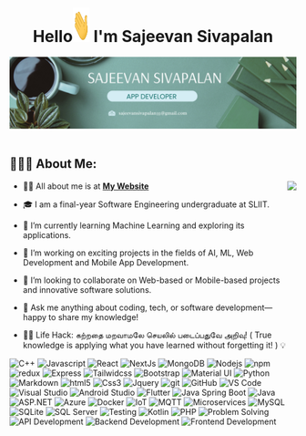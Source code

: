 <h1 align="center">Hello<img src="https://raw.githubusercontent.com/ABSphreak/ABSphreak/master/gifs/Hi.gif" width="30px" height="60px"> I'm Sajeevan Sivapalan</h1>


<div align="center">
  <img src ="./banner.png" />
  
</div>

 <br/>

## 👨🏻‍💻 About Me:

<img  src="https://media.licdn.com/dms/image/v2/D4D12AQE-5Q-evNzR2Q/article-cover_image-shrink_600_2000/article-cover_image-shrink_600_2000/0/1688467501706?e=2147483647&v=beta&t=WKY5olZZi3GUh2nF2IFRGUwpGeV2elFznXr3Jkytn_M" height="290px" align="right" />

 - 🙋‍♂️ All about me is at **[My Website](https://sajeevan-sivapalan.vercel.app/)**

 - 🎓 I am a final-year Software Engineering undergraduate at SLIIT.

 - 🌱 I’m currently learning Machine Learning and exploring its applications.

 - 🔭 I’m working on exciting projects in the fields of AI, ML, Web Development and Mobile App Development.

 - 👯 I’m looking to collaborate on Web-based or Mobile-based projects and innovative software solutions.

 - 💬 Ask me anything about coding, tech, or software development—happy to share my knowledge!

 - 👨‍💻 Life Hack: கற்றதை மறவாமலே செயலில் படைப்பதுவே அறிவு!
 ( True knowledge is applying what you have learned without forgetting it! ) 💡


<p> <img alt="C++" src="https://img.shields.io/badge/C%2B%2B-00599C?style=for-the-badge&logo=c%2B%2B&logoColor=white" height="25px"/> <img alt="Javascript" src="https://img.shields.io/badge/JavaScript-323330?style=for-the-badge&logo=javascript&logoColor=F7DF1E" height="25px"/> <img alt="React" src="https://img.shields.io/badge/React-20232A?style=for-the-badge&logo=react&logoColor=61DAFB" height="25px"/> <img alt="NextJs" src="https://img.shields.io/badge/Next-black?style=for-the-badge&logo=next.js&logoColor=white" height="25px"/> <img alt="MongoDB" src="https://img.shields.io/badge/-MongoDB-13aa52?style=flat-square&logo=mongodb&logoColor=white" height="25px"/> <img alt="Nodejs" src="https://img.shields.io/badge/-Nodejs-43853d?style=flat-square&logo=Node.js&logoColor=white" height="25px"/> <img alt="npm" src="https://img.shields.io/badge/NPM-%23000000.svg?style=for-the-badge&logo=npm&logoColor=white" height="25px"/> <img alt="redux" src="https://img.shields.io/badge/-Redux-764ABC?style=flat-square&logo=redux&logoColor=white" height="25px"/> <img alt="Express" src="https://img.shields.io/badge/express.js-%23404d59.svg?style=for-the-badge&logo=express&logoColor=%2361DAFB" height="25px"/> <img alt="Tailwidcss" src="https://img.shields.io/badge/Tailwind_CSS-38B2AC?style=for-the-badge&logo=tailwind-css&logoColor=white" height="25px"/> <img alt="Bootstrap" src="https://img.shields.io/badge/Bootstrap-563D7C?style=for-the-badge&logo=bootstrap&logoColor=white" height="25px"/> <img alt="Material UI" src="https://img.shields.io/badge/Material--UI-0081CB?style=for-the-badge&logo=material-ui&logoColor=white" height="25px"/> <img alt="Python" src="https://img.shields.io/badge/Python-14354C?style=for-the-badge&logo=python&logoColor=white" height="25px"/> <img alt="Markdown" src="https://img.shields.io/badge/Markdown-000000?style=for-the-badge&logo=markdown&logoColor=white" height="25px"/> <img alt="html5" src="https://img.shields.io/badge/HTML5-E34F26?style=for-the-badge&logo=html5&logoColor=white" height="25px"/> <img alt="Css3" src="https://img.shields.io/badge/CSS3-1572B6?style=for-the-badge&logo=css3&logoColor=white" height="25px"/> <img alt="Jquery" src="https://img.shields.io/badge/jquery-%230769AD.svg?style=for-the-badge&logo=jquery&logoColor=white" height="25px"/> <img alt="git" src="https://img.shields.io/badge/-Git-F05032?style=flat-square&logo=git&logoColor=white" height="25px"/> <img alt="GitHub" src="https://img.shields.io/badge/GitHub-181717?style=for-the-badge&logo=github&logoColor=white" height="25px"/> <img alt="VS Code" src="https://img.shields.io/badge/Visual_Studio_Code-007ACC?style=for-the-badge&logo=visual-studio-code&logoColor=white" height="25px"/> <img alt="Visual Studio" src="https://img.shields.io/badge/Visual_Studio-5C2D91?style=for-the-badge&logo=visual-studio&logoColor=white" height="25px"/> <img alt="Android Studio" src="https://img.shields.io/badge/Android_Studio-3DDC84?style=for-the-badge&logo=android-studio&logoColor=white" height="25px"/> <img alt="Flutter" src="https://img.shields.io/badge/Flutter-02569B?style=for-the-badge&logo=flutter&logoColor=white" height="25px"/> <img alt="Java Spring Boot" src="https://img.shields.io/badge/Spring_Boot-6DB33F?style=for-the-badge&logo=spring&logoColor=white" height="25px"/> <img alt="Java" src="https://img.shields.io/badge/Java-ED8B00?style=for-the-badge&logo=java&logoColor=white" height="25px"/> <img alt="ASP.NET" src="https://img.shields.io/badge/ASP.NET-512BD4?style=for-the-badge&logo=dotnet&logoColor=white" height="25px"/> <img alt="Azure" src="https://img.shields.io/badge/Microsoft_Azure-0078D4?style=for-the-badge&logo=microsoft-azure&logoColor=white" height="25px"/> <img alt="Docker" src="https://img.shields.io/badge/Docker-2496ED?style=for-the-badge&logo=docker&logoColor=white" height="25px"/> <img alt="IoT" src="https://img.shields.io/badge/IoT-00897B?style=for-the-badge&logo=iot&logoColor=white" height="25px"/> <img alt="MQTT" src="https://img.shields.io/badge/MQTT-660066?style=for-the-badge&logo=mqtt&logoColor=white" height="25px"/> <img alt="Microservices" src="https://img.shields.io/badge/Microservices-17a2b8?style=for-the-badge&logo=microservices&logoColor=white" height="25px"/> <img alt="MySQL" src="https://img.shields.io/badge/MySQL-4479A1?style=for-the-badge&logo=mysql&logoColor=white" height="25px"/> <img alt="SQLite" src="https://img.shields.io/badge/SQLite-003B57?style=for-the-badge&logo=sqlite&logoColor=white" height="25px"/> <img alt="SQL Server" src="https://img.shields.io/badge/SQL_Server-CC2927?style=for-the-badge&logo=microsoft-sql-server&logoColor=white" height="25px"/> <img alt="Testing" src="https://img.shields.io/badge/Testing-FF9900?style=for-the-badge&logo=testing-library&logoColor=white" height="25px"/> <img alt="Kotlin" src="https://img.shields.io/badge/Kotlin-0095D5?style=for-the-badge&logo=kotlin&logoColor=white" height="25px"/> <img alt="PHP" src="https://img.shields.io/badge/PHP-777BB4?style=for-the-badge&logo=php&logoColor=white" height="25px"/> <img alt="Problem Solving" src="https://img.shields.io/badge/Problem_Solving-1D3557?style=for-the-badge&logo=hackthebox&logoColor=white" height="25px"/>
<img alt="API Development" src="https://img.shields.io/badge/API_Development-00C7B7?style=for-the-badge&logo=postman&logoColor=white" height="25px"/>
<img alt="Backend Development" src="https://img.shields.io/badge/Backend_Development-5C2D91?style=for-the-badge&logo=springboot&logoColor=white" height="25px"/>
<img alt="Frontend Development" src="https://img.shields.io/badge/Frontend_Development-61DAFB?style=for-the-badge&logo=react&logoColor=white" height="25px"/></p>

